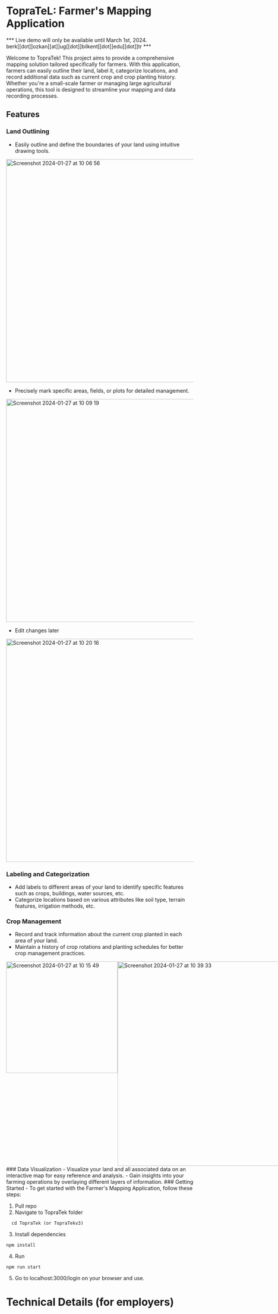 # TopraTeL: Farmer's Mapping Application

*** Live demo will only be available until March 1st, 2024. berk[[dot]]ozkan[[at]]ug[[dot]]bilkent[[dot]]edu[[dot]]tr ***

Welcome to TopraTek! This project aims to provide a comprehensive mapping solution tailored specifically for farmers. With this application, farmers can easily outline their land, label it, categorize locations, and record additional data such as current crop and crop planting history. Whether you're a small-scale farmer or managing large agricultural operations, this tool is designed to streamline your mapping and data recording processes.

## Features
### Land Outlining
- Easily outline and define the boundaries of your land using intuitive drawing tools.
  
<img width="600" style="display: flex;" alt="Screenshot 2024-01-27 at 10 06 56" src="https://github.com/berkOzkanCSGod/TopraTek/assets/82842011/f9f77b20-4935-409e-b976-e0eac63e46a5">

- Precisely mark specific areas, fields, or plots for detailed management.

<img width="600" alt="Screenshot 2024-01-27 at 10 09 19" src="https://github.com/berkOzkanCSGod/TopraTek/assets/82842011/5b440baa-8155-497d-bcad-1d8193eb7dd3">

- Edit changes later

<img width="600" alt="Screenshot 2024-01-27 at 10 20 16" src="https://github.com/berkOzkanCSGod/TopraTek/assets/82842011/cd5e71ba-7e47-40d6-846a-5e06af02239b">

### Labeling and Categorization
- Add labels to different areas of your land to identify specific features such as crops, buildings, water sources, etc.
- Categorize locations based on various attributes like soil type, terrain features, irrigation methods, etc.

### Crop Management
- Record and track information about the current crop planted in each area of your land.
- Maintain a history of crop rotations and planting schedules for better crop management practices.
<div style="display: flex;">
  <img width="300" alt="Screenshot 2024-01-27 at 10 15 49" src="https://github.com/berkOzkanCSGod/TopraTek/assets/82842011/2b390c1e-cdbf-4454-a07f-f5e1fa695d79">
  <img width="550" alt="Screenshot 2024-01-27 at 10 39 33" src="https://github.com/berkOzkanCSGod/TopraTek/assets/82842011/f8c0aadf-032d-45f9-86d5-cb45772b8117">
</div>
### Data Visualization
- Visualize your land and all associated data on an interactive map for easy reference and analysis.
- Gain insights into your farming operations by overlaying different layers of information.
### Getting Started
-   To get started with the Farmer's Mapping Application, follow these steps:

1. Pull repo
2. Navigate to TopraTek folder
```
  cd TopraTek (or TopraTekv3)
```
3. Install dependencies
```
npm install
```
4. Run
```
npm run start
```
5. Go to localhost:3000/login on your browser and use.

# Technical Details (for employers)

